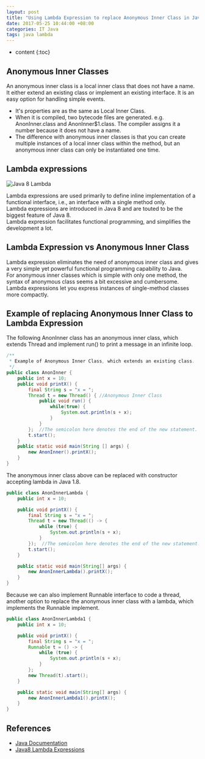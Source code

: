 ```yaml
---
layout: post
title: "Using Lambda Expression to replace Anonymous Inner Class in Java 1.8"
date: 2017-05-25 10:44:00 +08:00
categories: IT Java
tags: java lambda
---
```


* content
{:toc}

## Anonymous Inner Classes

An anonymous inner class is a local inner class that does not have a name. It either extend an existing class or implement an existing interface.
It is an easy option for handling simple events.

* It's properties are as the same as Local Inner Class.
* When it is compiled, two bytecode files are generated. e.g. AnonInner.class and AnonInner$1.class. The compiler assigns it a number because it does not have a name. 
* The difference with anonymous inner classes is that you can create multiple instances of a local inner class within the method, but an anonymous inner class can only be instantiated one time.

## Lambda expressions 
![Java 8 Lambda](http://eastmanjian.cn/blog/resources/img/java/java8lambda.png)





Lambda expressions are used primarily to define inline implementation of a functional interface, i.e., an interface with a single method only.  
Lambda expressions are introduced in Java 8 and are touted to be the biggest feature of Java 8.   
Lambda expression facilitates functional programming, and simplifies the development a lot.

## Lambda Expression vs Anonymous Inner Class
Lambda expression eliminates the need of anonymous inner class and gives a very simple yet powerful functional programming capability to Java.  
For anonymous inner classes which is simple with only one method, the syntax of anonymous class seems a bit excessive and cumbersome. Lambda expressions let you express instances of single-method classes more compactly.

## Example of replacing Anonymous Inner Class to Lambda Expression

The following AnonInner class has an anonymous inner class, which extends Thread and implement run() to print a message in an infinite loop.
```java
/**
 * Example of Anonymous Inner Class, which extends an existing class.
 */
public class AnonInner {
    public int x = 10;
    public void printX() {
        final String s = "x = ";
        Thread t = new Thread() { //Anonymous Inner Class
            public void run() {
                while(true) {
                    System.out.println(s + x);
                }
            }
        };  //The semicolon here denotes the end of the new statement.
        t.start();
    }
    public static void main(String [] args) {
        new AnonInner().printX();
    }
}
``` 

The anonymous inner class above can be replaced with constructor accepting lambda in Java 1.8.
```java
public class AnonInnerLambda {
    public int x = 10;

    public void printX() {
        final String s = "x = ";
        Thread t = new Thread(() -> {
            while (true) {
                System.out.println(s + x);
            }
        });  //The semicolon here denotes the end of the new statement.
        t.start();
    }

    public static void main(String[] args) {
        new AnonInnerLambda().printX();
    }
}

```

Because we can also implement Runnable interface to code a thread, another option to replace the anonymous inner class with a lambda, which implements the Runnable implement.
```java
public class AnonInnerLambda1 {
    public int x = 10;

    public void printX() {
        final String s = "x = ";
        Runnable t = () -> {
            while (true) {
                System.out.println(s + x);
            }
        };
        new Thread(t).start();
    }

    public static void main(String[] args) {
        new AnonInnerLambda1().printX();
    }
}
```


## References

* [Java Documentation](http://docs.oracle.com/javase/tutorial/java/javaOO/lambdaexpressions.html)
* [Java8 Lambda Expressions](http://www.tutorialspoint.com/java8/java8_lambda_expressions.htm)